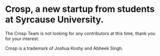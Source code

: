 # Crosp, a new startup from students at Syrcause University.  

The Crosp Team is not looking for any contributors at this time, thank you for your interest.


Crosp is a trademark of Joshua Koshy and Abheek Singh.
